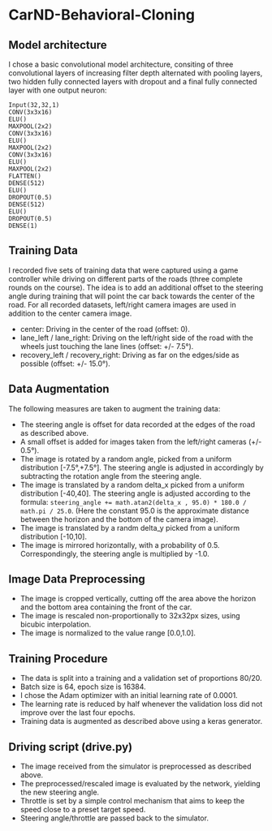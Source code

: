 # CarND-Behavioral-Cloning


## Model architecture
I chose a basic convolutional model architecture, consiting of three convolutional layers of increasing 
filter depth alternated with pooling layers, two hidden fully connected
layers with dropout and a final fully connected layer with one output neuron:

```
Input(32,32,1)
CONV(3x3x16)
ELU()
MAXPOOL(2x2)
CONV(3x3x16)
ELU()
MAXPOOL(2x2)
CONV(3x3x16)
ELU()
MAXPOOL(2x2)
FLATTEN()
DENSE(512)
ELU()
DROPOUT(0.5)
DENSE(512)
ELU()
DROPOUT(0.5)
DENSE(1)
```

## Training Data
I recorded five sets of training data that were captured using a game controller while driving on different parts
of the roads (three complete rounds on the course).
The idea is to add an additional offset to the steering angle during training
that will point the car back towards the center of the road.
For all recorded datasets, left/right camera images are used in addition to the center camera image.
* center: Driving in the center of the road (offset: 0).
* lane_left / lane_right: Driving on the left/right side of the road with the wheels just touching the lane lines (offset: +/- 7.5°).
* recovery_left / recovery_right: Driving as far on the edges/side as possible (offset: +/- 15.0°).

## Data Augmentation
The following measures are taken to augment the training data:
* The steering angle is offset for data recorded at the edges of the road as described above.
* A small offset is added for images taken from the left/right cameras (+/- 0.5°).
* The image is rotated by a random angle, picked from a uniform distribution [-7.5°,+7.5°]. The steering angle is adjusted in 
accordingly by subtracting the rotation angle from the steering angle.
* The image is translated by a random delta_x picked from a uniform distribution [-40,40].
The steering angle is adjusted according to the formula: `steering_angle += math.atan2(delta_x , 95.0) * 180.0 / math.pi / 25.0`.
(Here the constant 95.0 is the approximate distance between the horizon and the bottom of the camera image).
* The image is translated by a randm delta_y picked from a uniform distribution [-10,10].
* The image is mirrored horizontally, with a probability of 0.5. Correspondingly, the steering angle is multiplied by -1.0.

## Image Data Preprocessing
* The image is cropped vertically, cutting off the area above the horizon and the bottom area containing the front of the car.
* The image is rescaled non-proportionally to 32x32px sizes, using bicubic interpolation.
* The image is normalized to the value range [0.0,1.0].

## Training Procedure
* The data is split into a training and a validation set of proportions 80/20.
* Batch size is 64, epoch size is 16384.
* I chose the Adam optimizer with an initial learning rate of 0.0001.
* The learning rate is reduced by half whenever the validation loss did not improve over the last four epochs.
* Training data is augmented as described above using a keras generator.

## Driving script (drive.py)
* The image received from the simulator is preprocessed as described above.
* The preprocessed/rescaled image is evaluated by the network, yielding the new steering angle. 
* Throttle is set by a simple control mechanism that aims to keep the speed close to a preset target speed.
* Steering angle/throttle are passed back to the simulator.

